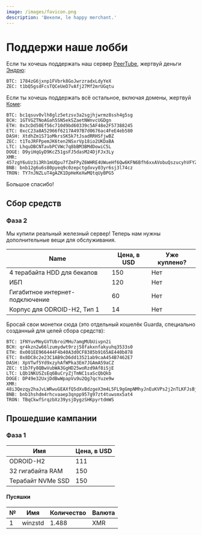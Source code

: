 ```yaml
---
image: /images/favicon.png
description: 'Шекели, le happy merchant.'
---
```


# Поддержи наше лобби

Если ты хочешь поддержать наш сервер [PeerTube](/how/peertube.md), жертвуй деньги [Эндрю](https://amorgan.xyz):

``` text
BTC: 1784zG6jxnp1FVbrk8GoJwrzradxLdyYeX
ZEC: t1bQ5gsdFcsTQCeUeD7vAfj27Mf2mrUGqtu
```

Если ты хочешь поддержать всё остальное, включая домены, жертвуй [Коме](/who/commagray.md):

``` text
BTC: bc1qsuv0vlh8glz5etzsv3a2sgjhjwrmz8ssh4g5sg
BCH: 1GTVGZTNoAGah5SN5ekSZaetNWnvcUGDgn
ETH: 0x3cDd50Ef56c710d9bd60339c5AF48e2F57388245
ETC: 0xcC23a8A52966f6217A497B7d0676ac4FeE4eb580
DASH: XtdhZm1S71oMkrsSK5k7tJsadRRHSfjwBZ
ZEC: t1ToJRFPpemJK6ten2NSxrVp18io2UKDaBA
LTC: LhquDBCNTavbPCVWc7q8bBM3BMdDowiC5L
DOGE: D9yiHqGyD9KcZ51gsFJ5dasM24DjFJx3Ly
XMR: 457zgY6uUz3i3Rh1mUQpu7fZmFPyZ6WHRE4UWueHf6Qw6KFN6Bfh6xxAVobuQszucyhVFYZ8uYLnY2YXUS7NpJ8GQ3Rm9wz
BNB: bnb12g6u6s80pyeq9c0zepctgdxvy03yr6sj3l74cz
TRON: TY7nJNZLuT4gAZK1DpHeKeXwMQtqUyBPG5
```

Большое спасибо!

## Сбор средств

### Фаза 2

Мы купили реальный железный сервер! Теперь нам нужны дополнительные вещи для обслуживания.

| Name                            | Цена, в USD | Уже куплено? |
|---------------------------------|-------------|--------------|
| 4 терабайта HDD для бекапов     | 150         | Нет          |
| ИБП                             | 120         | Нет          |
| Гигабитное интернет-подключение | 60          | Нет          |
| Корпус для ODROID-H2, Тип 1     | 14          | Нет          |

Бросай свои монетки сюда (это отдельный кошелёк Guarda, специально созданный для целей сбора средств):

``` text
BTC: 1FNYuvMmyGVTUbroiMHu7amgMUbUivpn2i
BCH: qr4kzn2w66lzumydwt9rzj58fakxnfakyuhq3533s0
ETH: 0x001EE966444F4b40A3d0CF8385b9165AE440b878
ETC: 0x8DC8c2e23C1AB9cD6dd13521ab9caA454B7462E7
DASH: XpVTwf5Yd9xzyhAfWPka3Em7JGAmA59aCZ
ZEC: t1b7Fy8QBwVubWA3GgHD25woRzd9Af8iSjE
LTC: LQb1NKUSZsEq6BuCryZjTmNC1saScQbQkb
DOGE: DP49e32UxjDdBwWpapVu9u2Qg7qcYuze9w
XMR: 48i3Qezqy2haJvLWRwuGEAXfQ5dXvBdzgeX3m4L5FL9gGmpNMhyJnEuKVPs2j2nTLKFJsBjud79dr3sRjA9YPe3oBsp24wS
BNB: bnb1hshdm4rhcvaaep3qnpp957g97zt4tuwsmx5at4
TRON: TBqCkwfSrqzbXz39ysjDygzSHKpyrtdmWS
```

## Прошедшие кампании

### Фаза 1

| Имя               | Цена, в USD |
|-------------------|-------------|
| ODROID-H2         | 111         |
| 32 гигабайта RAM  | 150         |
| Терабайт NVMe SSD | 150         |

#### Пусяшки

| №   | Имя     | Количество | Валюта |
|-----|---------|------------|--------|
| 1   | winzstd | 1.488      | XMR    |
